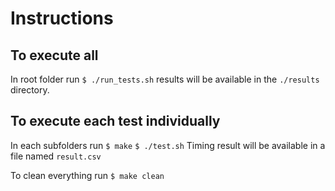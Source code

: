 # Instructions

## To execute all
In root folder run
`$ ./run_tests.sh`
results will be available in the `./results` directory.


## To execute each test individually
In each subfolders run
`$ make`
`$ ./test.sh`
Timing result will be available in a file named `result.csv`

To clean everything run
`$ make clean`
